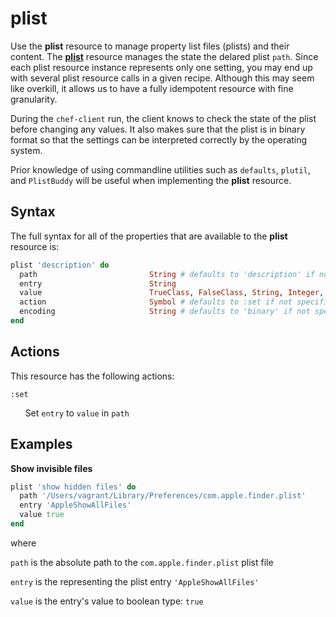plist
=====

Use the **plist** resource to manage property list files (plists) and their content.
The [**plist**](https://github.com/Microsoft/macos-cookbook/blob/master/resources/plist.rb) resource manages the state
the delared plist `path`. Since each plist resource instance represents only one
setting, you may end up with several plist resource calls in a given recipe. Although
this may seem like overkill, it allows us to have a fully idempotent resource with
fine granularity.

During the `chef-client` run, the client knows to check the state of the plist
before changing any values. It also makes sure that the plist is in binary format
so that the settings can be interpreted correctly by the operating system.

Prior knowledge of using commandline utilities such as
`defaults`,
`plutil`,
and `PlistBuddy`
will be useful when implementing the **plist** resource.

Syntax
------

The full syntax for all of the properties that are available to the **plist**
resource is:

```ruby
plist 'description' do
  path                         String # defaults to 'description' if not specified
  entry                        String
  value                        TrueClass, FalseClass, String, Integer, Float
  action                       Symbol # defaults to :set if not specified
  encoding                     String # defaults to 'binary' if not specified.
end
```

Actions
-------

This resource has the following actions:

`:set`

&nbsp;&nbsp;&nbsp;&nbsp;&nbsp;&nbsp;Set `entry` to `value` in `path`

Examples
--------

**Show invisible files**

```ruby
plist 'show hidden files' do
  path '/Users/vagrant/Library/Preferences/com.apple.finder.plist'
  entry 'AppleShowAllFiles'
  value true
end
```

where

`path` is the absolute path to the `com.apple.finder.plist` plist file

`entry` is the representing the plist entry `'AppleShowAllFiles'`

`value` is the entry's value to boolean type: `true`
